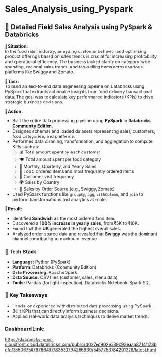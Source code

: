 # Sales_Analysis_using_Pyspark

## 🧠 Detailed Field Sales Analysis using PySpark & Databricks

**🔹Situation:**  
In the food retail industry, analyzing customer behavior and optimizing product offerings based on sales trends is crucial for increasing profitability and operational efficiency. The business lacked clarity on category-wise spending, regional sales trends, and top-selling items across various platforms like Swiggy and Zomato.

**🔹Task:**  
To build an end-to-end data engineering pipeline on Databricks using PySpark that extracts actionable insights from food delivery transactional data. The goal was to calculate key performance indicators (KPIs) to drive strategic business decisions.

**🔹Action:**  
- Built the entire data processing pipeline using **PySpark** in **Databricks Community Edition**.  
- Designed schemas and loaded datasets representing sales, customers, food categories, and platforms.
- Performed data cleaning, transformation, and aggregation to compute KPIs such as:
  - 💰 Total amount spent by each customer
  - 🍽️ Total amount spent per food category
  - 📅 Monthly, Quarterly, and Yearly Sales
  - 🥪 Top 5 ordered items and most frequently ordered items
  - 👥 Customer visit frequency
  - 🌍 Sales by Country
  - 📱 Sales by Order Source (e.g., Swiggy, Zomato)
- Used PySpark functions like `groupBy`, `agg`, `withColumn`, and `join` to perform transformations and analytics at scale.

**🔹Result:**  
- Identified **Sandwich** as the most ordered food item.  
- Discovered a **100% increase in yearly sales**, from ₹5K to ₹10K.  
- Found that the **UK** generated the highest overall sales.  
- Analyzed order source data and revealed that **Swiggy** was the dominant channel contributing to maximum revenue.

### 📂 Tech Stack

- **Language:** Python (PySpark)
- **Platform:** Databricks (Community Edition)
- **Data Processing:** Apache Spark
- **Data Source:** CSV files (customer, sales, menu data)
- **Tools:** Pandas (for light inspection), Databricks Notebook, Spark SQL

### 🚀 Key Takeaways

- Hands-on experience with distributed data processing using PySpark.
- Built KPIs that can directly inform business decisions.
- Applied real-world data analysis techniques to derive market trends.

### Dashboard Link: 
https://databricks-prod-cloudfront.cloud.databricks.com/public/4027ec902e239c93eaaa8714f173bcfc/3550675076766467/83530794266939/5457753784201326/latest.html
